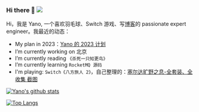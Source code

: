### Hi there 👋 ![](https://komarev.com/ghpvc/?username=LjyYano)

Hi，我是 Yano, 一个喜欢羽毛球、Switch 游戏、写[博客](https://www.cnblogs.com/510602159-Yano/)的 passionate expert engineer。我最近的动态：
- My plan in 2023：[Yano 的 2023 计划](https://yano-nankai.notion.site/Yano-Space-ff42bde7acd1467eb3ae63dc0d4a9f8c)
- I’m currently working on 北京
- I’m currently reading `《杀死一只知更鸟》`
- I’m currently learning `RocketMQ 源码`
- I'm playing: `Switch《八方旅人 2》`，自己整理的：[塞尔达旷野之息-全套装、全收集 截图](https://www.bilibili.com/read/cv15163066)

[![Yano's github stats](https://github-readme-stats-izh7piylk.vercel.app/api?username=LjyYano&hide=prs,contribs&show_icons=true&bg_color=DEG,E66345,A65481&title_color=FFFFFF&text_color=FFFFFF&icon_color=FFFFFF)](https://github.com/LjyYano/Thinking_in_Java_MindMapping)

[![Top Langs](https://github-readme-stats.vercel.app/api/top-langs/?username=LjyYano&layout=compact)](https://github.com/anuraghazra/github-readme-stats)

